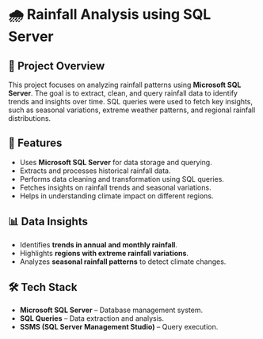 # 🌧️ Rainfall Analysis using SQL Server  

## 📌 Project Overview  
This project focuses on analyzing rainfall patterns using **Microsoft SQL Server**. The goal is to extract, clean, and query rainfall data to identify trends and insights over time. SQL queries were used to fetch key insights, such as seasonal variations, extreme weather patterns, and regional rainfall distributions.  

## 🚀 Features  
- Uses **Microsoft SQL Server** for data storage and querying.  
- Extracts and processes historical rainfall data.  
- Performs data cleaning and transformation using SQL queries.  
- Fetches insights on rainfall trends and seasonal variations.  
- Helps in understanding climate impact on different regions.  

## 📊 Data Insights  
- Identifies **trends in annual and monthly rainfall**.  
- Highlights **regions with extreme rainfall variations**.  
- Analyzes **seasonal rainfall patterns** to detect climate changes.  

## 🛠️ Tech Stack  
- **Microsoft SQL Server** – Database management system.  
- **SQL Queries** – Data extraction and analysis.  
- **SSMS (SQL Server Management Studio)** – Query execution. 
